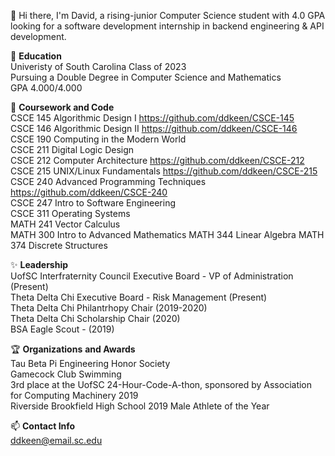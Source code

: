 👋 Hi there, I'm David, a rising-junior Computer Science student with 4.0 GPA looking for a software development internship in backend engineering & API development.

🏫 **Education**<br/>
Univeristy of South Carolina Class of 2023<br/>
Pursuing a Double Degree in Computer Science and Mathematics<br/>
GPA 4.000/4.000<br/>

🍏 **Coursework and Code**<br/>
CSCE 145 Algorithmic Design I https://github.com/ddkeen/CSCE-145<br/>
CSCE 146 Algorithmic Design II https://github.com/ddkeen/CSCE-146<br/>
CSCE 190 Computing in the Modern World<br/>
CSCE 211 Digital Logic Design<br/>
CSCE 212 Computer Architecture https://github.com/ddkeen/CSCE-212<br/>
CSCE 215 UNIX/Linux Fundamentals https://github.com/ddkeen/CSCE-215<br/>
CSCE 240 Advanced Programming Techniques https://github.com/ddkeen/CSCE-240<br/>
CSCE 247 Intro to Software Engineering<br/>
CSCE 311 Operating Systems<br/>
MATH 241 Vector Calculus<br/>
MATH 300 Intro to Advanced Mathematics
MATH 344 Linear Algebra
MATH 374 Discrete Structures

✨ **Leadership**<br/>
UofSC Interfraternity Council Executive Board - VP of Administration (Present)<br/>
Theta Delta Chi Executive Board - Risk Management (Present)<br/>
Theta Delta Chi Philantrhopy Chair (2019-2020)<br/>
Theta Delta Chi Scholarship Chair (2020)<br/>
BSA Eagle Scout - (2019)<br/>

🏆 **Organizations** **and Awards**<br/>
Tau Beta Pi Engineering Honor Society<br/>
Gamecock Club Swimming<br/>
3rd place at the UofSC 24-Hour-Code-A-thon, sponsored by Association for Computing Machinery 2019<br/>
Riverside Brookfield High School 2019 Male Athlete of the Year <br/>

📫 **Contact Info**<br/>
ddkeen@email.sc.edu

<!--
**ddkeen/ddkeen** is a ✨ _special_ ✨ repository because its `README.md` (this file) appears on your GitHub profile.

Here are some ideas to get you started:

- 🔭 I’m currently working on ...
- 🌱 I’m currently learning ...
- 👯 I’m looking to collaborate on ...
- 🤔 I’m looking for help with ...
- 💬 Ask me about ...
- 📫 How to reach me: ...
- 😄 Pronouns: ...
- ⚡ Fun fact: ...
-->
